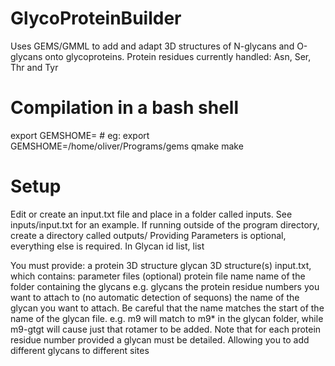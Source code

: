 # GlycoProteinBuilder
Uses GEMS/GMML to add and adapt 3D structures of N-glycans and O-glycans onto glycoproteins.
Protein residues currently handled: Asn, Ser, Thr and Tyr

# Compilation in a bash shell
export GEMSHOME=<Your Path To Gems > # eg: export GEMSHOME=/home/oliver/Programs/gems
qmake
make

# Setup
Edit or create an input.txt file and place in a folder called inputs. See inputs/input.txt for an example.
If running outside of the program directory, create a directory called outputs/
Providing Parameters is optional, everything else is required.
In Glycan id list, list

You must provide:
    a protein 3D structure
    glycan 3D structure(s)
    input.txt, which contains:
        parameter files (optional)
        protein file name
        name of the folder containing the glycans e.g. glycans
        the protein residue numbers you want to attach to (no automatic detection of sequons)
        the name of the glycan you want to attach. Be careful that the name matches the start of the name of the glycan file.
        e.g. m9 will match to m9* in the glycan folder, while m9-gtgt will cause just that rotamer to be added.
        Note that for each protein residue number provided a glycan must be detailed. Allowing you to add different glycans to different sites

